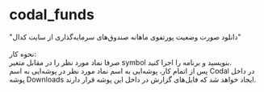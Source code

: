 # codal_funds
"دانلود صورت وضعیت پورتفوی ماهانه صندوق‌های سرمایه‌گذاری از سایت کدال" <br> <br>
نحوه کار: <br>
صرفا نماد مورد نظر را در مقابل متغیر symbol بنویسید و برنامه را اجرا کنید. <br>
پس از اتمام کار، پوشه‌ایی به اسم نماد مورد نظر در پوشه‌ایی به اسم Codal در داخل پوشه Downloads ایجاد خواهد شد که فایل‌های گزارش در داخل این پوشه قرار دارند.
